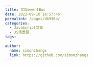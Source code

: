 ```yaml
---
title: 实现eventBus
date: 2022-09-10 16:57:46
permalink: /pages/db930a/
categories:
  - JavaScript文章
  - JS场景题
tags:
  - 
author: 
  name: simonzhangs
  link: https://github.com/simonzhangs
---
```

